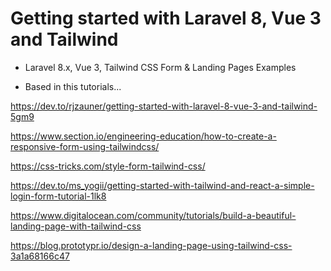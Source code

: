 # Getting started with Laravel 8, Vue 3 and Tailwind 

- Laravel 8.x, Vue 3, Tailwind CSS Form & Landing Pages Examples

- Based in this tutorials...

https://dev.to/rjzauner/getting-started-with-laravel-8-vue-3-and-tailwind-5gm9

https://www.section.io/engineering-education/how-to-create-a-responsive-form-using-tailwindcss/

https://css-tricks.com/style-form-tailwind-css/

https://dev.to/ms_yogii/getting-started-with-tailwind-and-react-a-simple-login-form-tutorial-1lk8

https://www.digitalocean.com/community/tutorials/build-a-beautiful-landing-page-with-tailwind-css

https://blog.prototypr.io/design-a-landing-page-using-tailwind-css-3a1a68166c47
